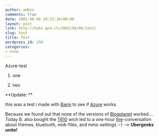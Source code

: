 ```yaml
---
author: admin
comments: true
date: 2003-08-06 19:25:16+00:00
layout: post
link: http://habi.gna.ch/2003/08/06/test/
slug: test
title: Test
wordpress_id: 250
categories:
- none
---
```


Azure-test  





  1. one


  2. two




**Update:
**  

this was a test i made with [Barni](http://www.bernhardseefeld.ch) to see if [Azure](http://web.vee.net/projects/azure/) works.  

Because we found out that none of the versions of [Blogplanet](http://www.blogplanet.net/) worked....
Today B. also bought the [T610](http://www.sonyericsson.com/t610/overview/) wich led to a one-hour [fire](http://fire.sourceforge.net/)-conversation about themes, bluetooth, midi-files, and mms-settings :-)
--> **Ubergeeks unite!**
